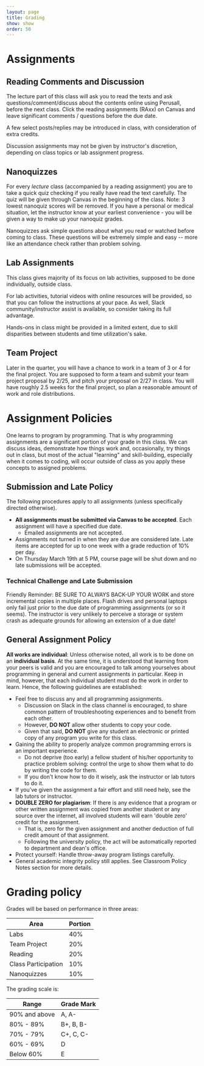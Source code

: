 ```yaml
---
layout: page
title: Grading
show: show
order: 50
---
```


# Assignments

## Reading Comments and Discussion

The lecture part of this class will ask you to read the texts and ask questions/comment/discuss about the contents online using Perusall, before the next class. Click the reading assignments (RAxx) on Canvas and leave significant comments / questions before the due date.

A few select posts/replies may be introduced in class, with consideration of extra credits.

Discussion assignments may not be given by instructor's discretion, depending on class topics or lab assignment progress.

## Nanoquizzes

For every *lecture* class (accompanied by a reading assignment) you are to take a quick quiz checking if you really have read the text carefully. The quiz will be given through Canvas in the beginning of the class. Note: 3 lowest nanoquiz scores will be removed. If you have a personal or medical situation, let the instructor know at your earliest convenience - you will be given a way to make up your nanoquiz grades.

Nanoquizzes ask simple questions about what you read or watched before coming to class. These questions will be extremely simple and easy -- more like an attendance check rather than problem solving.


## Lab Assignments

This class gives majority of its focus on lab activities, supposed to be done individually, outside class.

For lab activities, tutorial videos with online resources will be provided, so that you can follow the instructions at your pace. As well, Slack community/instructor assist is available, so consider taking its full advantage.

Hands-ons in class might be provided in a limited extent, due to skill disparities between students and time utilization's sake.

## Team Project

Later in the quarter, you will have a chance to work in a team of 3 or 4 for the final project. You are supposed to form a team and submit your team project proposal by 2/25, and pitch your proposal on 2/27 in class. You will have roughly 2.5 weeks for the final project, so plan a reasonable amount of work and role distributions.

# Assignment Policies

One learns to program by programming. That is why programming assignments are a significant portion of your grade in this class. We can discuss ideas, demonstrate how things work and, occasionally, try things out in class, but most of the actual "learning" and skill-building, especially when it comes to coding, will occur outside of class as you apply these concepts to assigned problems.

## Submission and Late Policy

The following procedures apply to all assignments (unless specifically directed otherwise).

* **All assignments must be submitted via Canvas to be accepted**. Each assignment will have a specified due date.
    * Emailed assignments are not accepted.
* Assignments not turned in when they are due are considered late. Late items are accepted for up to one week with a grade reduction of 10% per day.
* On Thursday March 19th at 5 PM, course page will be shut down and no late submissions will be accepted.

### Technical Challenge and Late Submission
Friendly Reminder: BE SURE TO ALWAYS BACK-UP YOUR WORK and store incremental copies in multiple places. Flash drives and personal laptops only fail just prior to the due date of programming assignments (or so it seems). The instructor is very unlikely to perceive a storage or system crash as adequate grounds for allowing an extension of a due date!

## General Assignment Policy
**All works are individual**: Unless otherwise noted, all work is to be done on an **individual basis**. At the same time, it is understood that learning from your peers is valid and you are encouraged to talk among yourselves about programming in general and current assignments in particular. Keep in mind, however, that each individual student must do the work in order to learn. Hence, the following guidelines are established:

* Feel free to discuss any and all programming assignments.
    * Discussion on Slack in the class channel is encouraged, to share common pattern of troubleshooting experiences and to benefit from each other.
    * However, **DO NOT** allow other students to copy your code.
    * Given that said, **DO NOT** give any student an electronic or printed copy of any program you write for this class.
* Gaining the ability to properly analyze common programming errors is an important experience. 
    * Do not deprive (too early) a fellow student of his/her opportunity to practice problem solving: control the urge to show them what to do by writing the code for them.
    * If you don't know how to do it wisely, ask the instructor or lab tutors to do it.
* If you’ve given the assignment a fair effort and still need help, see the lab tutors or instructor.
* **DOUBLE ZERO for plagiarism**: If there is any evidence that a program or other written assignment was copied from another student or any source over the internet, all involved students will earn 'double zero' credit for the assignment.
    * That is, zero for the given assignment and another deduction of full credit amount of that assignment.
    * Following the university policy, the act will be automatically reported to department and dean's office.
* Protect yourself: Handle throw-away program listings carefully.
* General academic integrity policy still applies. See Classroom Policy Notes section for more details.

# Grading policy
Grades will be based on performance in three areas:

Area | Portion
------|------
Labs | 40%
Team Project | 20%
Reading | 20%
Class Participation	| 10%
Nanoquizzes	| 10%

The grading scale is:

Range | Grade Mark
------|------
90% and above|A, A-
80% - 89%|B+, B, B-
70% - 79%|C+, C, C-
60% - 69%|D
Below 60%|E 